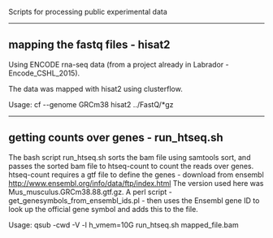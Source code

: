 Scripts for processing public experimental data

------------------------------------
 mapping the fastq files - hisat2
------------------------------------

Using ENCODE rna-seq data (from a project already in Labrador - Encode_CSHL_2015). 

The data was mapped with hisat2 using clusterflow.

Usage:
cf --genome GRCm38 hisat2  ../FastQ/*gz

-------------------------------------------
 getting counts over genes - run_htseq.sh 
------------------------------------------

The bash script run_htseq.sh sorts the bam file using samtools sort, and passes the sorted bam file to htseq-count to count the reads over genes. 
htseq-count requires a gtf file to define the genes - download from ensembl http://www.ensembl.org/info/data/ftp/index.html
The version used here was Mus_musculus.GRCm38.88.gtf.gz.
A perl script - get_genesymbols_from_ensembl_ids.pl - then uses the Ensembl gene ID to look up the official gene symbol and adds this to the file.

Usage:
qsub -cwd -V -l h_vmem=10G run_htseq.sh mapped_file.bam

